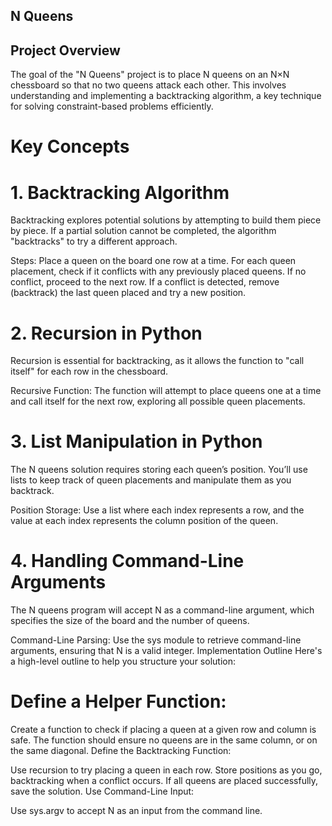 ## N Queens

## Project Overview

The goal of the "N Queens" project is to place N queens on an N×N chessboard so that no two queens attack each other. This involves understanding and implementing a backtracking algorithm, a key technique for solving constraint-based problems efficiently.

# Key Concepts

# 1. Backtracking Algorithm
Backtracking explores potential solutions by attempting to build them piece by piece. If a partial solution cannot be completed, the algorithm "backtracks" to try a different approach.

Steps:
Place a queen on the board one row at a time.
For each queen placement, check if it conflicts with any previously placed queens.
If no conflict, proceed to the next row.
If a conflict is detected, remove (backtrack) the last queen placed and try a new position.

# 2.  Recursion in Python
Recursion is essential for backtracking, as it allows the function to "call itself" for each row in the chessboard.

Recursive Function: The function will attempt to place queens one at a time and call itself for the next row, exploring all possible queen placements.

# 3. List Manipulation in Python
The N queens solution requires storing each queen’s position. You’ll use lists to keep track of queen placements and manipulate them as you backtrack.

Position Storage: Use a list where each index represents a row, and the value at each index represents the column position of the queen.

# 4. Handling Command-Line Arguments
The N queens program will accept N as a command-line argument, which specifies the size of the board and the number of queens.

Command-Line Parsing: Use the sys module to retrieve command-line arguments, ensuring that N is a valid integer.
Implementation Outline
Here's a high-level outline to help you structure your solution:

# Define a Helper Function:

Create a function to check if placing a queen at a given row and column is safe.
The function should ensure no queens are in the same column, or on the same diagonal.
Define the Backtracking Function:

Use recursion to try placing a queen in each row.
Store positions as you go, backtracking when a conflict occurs.
If all queens are placed successfully, save the solution.
Use Command-Line Input:

Use sys.argv to accept N as an input from the command line.
